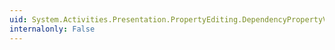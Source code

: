 ```yaml
---
uid: System.Activities.Presentation.PropertyEditing.DependencyPropertyValueSource
internalonly: False
---
```

